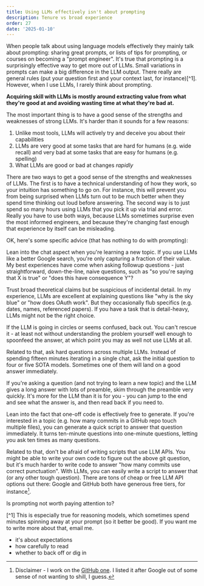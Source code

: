 ```yaml
---
title: Using LLMs effectively isn't about prompting
description: Tenure vs broad experience
order: 27
date: '2025-01-10'
---
```


When people talk about using language models effectively they mainly talk about prompting: sharing great prompts, or lists of tips for prompting, or courses on becoming a "prompt engineer". It's true that prompting is a surprisingly effective way to get more out of LLMs. Small variations in prompts can make a big difference in the LLM output. There really are general rules (put your question first and your context last, for instance)[^1]. However, when I use LLMs, I rarely think about prompting.

**Acquiring skill with LLMs is mostly around extracting value from what they're good at and avoiding wasting time at what they're bad at.**

The most important thing is to have a good sense of the strengths and weaknesses of strong LLMs. It's harder than it sounds for a few reasons:

1. Unlike most tools, LLMs will actively try and deceive you about their capabilities
2. LLMs are very good at some tasks that are hard for humans (e.g. wide recall) and very bad at some tasks that are easy for humans (e.g. spelling)
3. What LLMs are good or bad at changes _rapidly_

There are two ways to get a good sense of the strengths and weaknesses of LLMs. The first is to have a technical understanding of how they work, so your intuition has something to go on. For instance, this will prevent you from being surprised when LLMs turn out to be much better when they spend time thinking out loud before answering. The second way is to just spend so many hours using LLMs that you pick it up via trial and error. Really you have to use both ways, because LLMs sometimes surprise even the most informed engineers, and because they're changing fast enough that experience by itself can be misleading.

OK, here's some specific advice (that has nothing to do with prompting):

Lean into the chat aspect when you're learning a new topic. If you use LLMs like a better Google search, you're only capturing a fraction of their value. My best experiences have come when asking followup questions - just straightforward, down-the-line, naive questions, such as "so you're saying that X is true" or "does this have consequence Y"?

Trust broad theoretical claims but be suspicious of incidental detail. In my experience, LLMs are excellent at explaining questions like "why is the sky blue" or "how does OAuth work". But they occasionally flub specifics (e.g. dates, names, referenced papers). If you have a task that is detail-heavy, LLMs might not be the right choice.

If the LLM is going in circles or seems confused, back out. You can't rescue it - at least not without understanding the problem yourself well enough to spoonfeed the answer, at which point you may as well not use LLMs at all.

Related to that, ask hard questions across multiple LLMs. Instead of spending fifteen minutes iterating in a single chat, ask the initial question to four or five SOTA models. Sometimes one of them will land on a good answer immediately.

If you're asking a question (and not trying to learn a new topic) and the LLM gives a long answer with lots of preamble, skim through the preamble very quickly. It's more for the LLM than it is for you - you can jump to the end and see what the answer is, and then read back if you need to.

Lean into the fact that one-off code is effectively free to generate. If you're interested in a topic (e.g. how many commits in a GitHub repo touch multiple files), you can generate a quick script to answer that question immediately. It turns ten-minute questions into one-minute questions, letting you ask ten times as many questions.

Related to that, don't be afraid of writing scripts that use LLM APIs. You might be able to write your own code to figure out the above git question, but it's much harder to write code to answer "how many commits use correct punctuation". With LLMs, you can easily write a script to answer that (or any other tough question). There are tons of cheap or free LLM API options out there: Google and GitHub both have generous free tiers, for instance[^2].

Is prompting not worth paying attention to?



[^1] This is especially true for reasoning models, which sometimes spend minutes spinning away at your prompt (so it better be good). If you want me to write more about that, email me.

[^2]: Disclaimer - I work on the [GitHub one](https://github.com/marketplace/models). I listed it after Google out of some sense of not wanting to shill, I guess.

- it's about expectations
- how carefully to read
- whether to back off or dig in